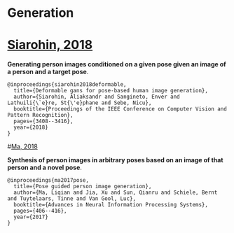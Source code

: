 # Generation

# [Siarohin, 2018](https://arxiv.org/pdf/1801.00055.pdf)

**Generating person images conditioned on a given pose given an image of a person and a target pose**.

```
@inproceedings{siarohin2018deformable,
  title={Deformable gans for pose-based human image generation},
  author={Siarohin, Aliaksandr and Sangineto, Enver and Lathuili{\`e}re, St{\'e}phane and Sebe, Nicu},
  booktitle={Proceedings of the IEEE Conference on Computer Vision and Pattern Recognition},
  pages={3408--3416},
  year={2018}
}
```

#[Ma, 2018](https://arxiv.org/pdf/1705.09368.pdf)

**Synthesis of person images in arbitrary poses based on an image of that person and a novel pose**.

```
@inproceedings{ma2017pose,
  title={Pose guided person image generation},
  author={Ma, Liqian and Jia, Xu and Sun, Qianru and Schiele, Bernt and Tuytelaars, Tinne and Van Gool, Luc},
  booktitle={Advances in Neural Information Processing Systems},
  pages={406--416},
  year={2017}
}
```